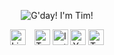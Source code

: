 <p align="center">
<img src="https://raw.githubusercontent.com/TimOliver/TimOliver/master/header.png" alt="G'day! I'm Tim!" />
</p>

<p align="center">
<img src="https://raw.githubusercontent.com/TimOliver/TimOliver/master/social/linkedin.png" height="25" alt="LinkedIn" style="padding-right: 10px" />   
<img src="https://raw.githubusercontent.com/TimOliver/TimOliver/master/social/twitter.png" height="25" alt="Twitter" />   
<img src="https://raw.githubusercontent.com/TimOliver/TimOliver/master/social/instagram.png" height="25" alt="Instagram" />   
<img src="https://raw.githubusercontent.com/TimOliver/TimOliver/master/social/youtube.png" height="25" alt="YouTube" />  
<img src="https://raw.githubusercontent.com/TimOliver/TimOliver/master/social/twitch.png" height="25" alt="Twitch" />  
</p>
